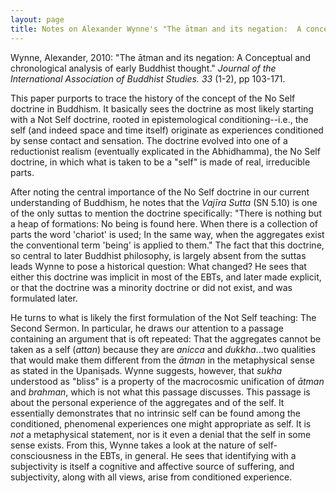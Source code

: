 ```yaml
---
layout: page
title: Notes on Alexander Wynne's "The ātman and its negation:  A conceptual and chronological analysis of early Buddhist thought"
---
```


Wynne, Alexander, 2010:  "The ātman and its negation: A Conceptual and chronological analysis of early Buddhist thought."  *Journal
of the International Association of Buddhist Studies.* _33_ (1-2), pp 103-171.

This paper purports to trace the history of the concept of the No Self doctrine in Buddhism.  It basically sees the doctrine as
most likely starting with a Not Self doctrine, rooted in epistemological conditioning--i.e., the self (and indeed space and time itself)
originate as experiences conditioned by sense contact and sensation.  The doctrine evolved into one of a reductionist realism (eventually
explicated in the Abhidhamma), the No Self doctrine, in which what is taken to be a "self" is made of real, irreducible parts.

After noting the central importance of the No Self doctrine in our current understanding of Buddhism, he notes that the *Vajīra Sutta*
(SN 5.10) is one of the only suttas to mention the doctrine specifically:  "There is nothing but a heap of formations: No being is found
here.  When there is a collection of parts the word 'chariot' is used; In the same way, when the aggregates exist the conventional
term 'being' is applied to them."  The fact that this doctrine, so central to later Buddhist philosophy, is largely absent from the suttas
leads Wynne to pose a historical question:  What changed?  He sees that either this doctrine was implicit in most of the EBTs, 
and later made explicit, or that the doctrine was a minority doctrine or did not exist, and was formulated later.

He turns to what is likely the first formulation of the Not Self teaching:  The Second Sermon.  In particular, he draws our attention
to a passage containing an argument that is oft repeated:  That the aggregates cannot be taken as a self (*attan*) because they are
*anicca* and *dukkha*...two qualities that would make them different from the *ātman* in the metaphysical sense as stated in the Upaniṣads.
Wynne suggests, however, that *sukha* understood as "bliss" is a property of the macrocosmic unification of *ātman* and *brahman*, which
is not what this passage discusses.  This passage is about the personal experience of the aggregates and of the self.  It essentially
demonstrates that no intrinsic self can be found among the conditioned, phenomenal experiences one might appropriate as self.  It is *not* a metaphysical
statement, nor is it even a denial that the self in some sense exists.  From this, Wynne takes a look at the nature of self-consciousness in the EBTs, in general.  He sees that identifying with a subjectivity is itself a cognitive and affective source of suffering, and subjectivity, along with
all views, arise from conditioned experience.